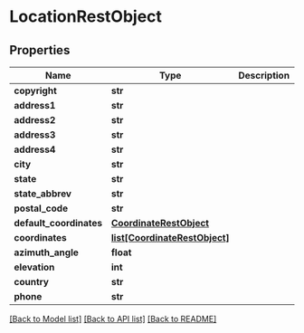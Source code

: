 # LocationRestObject

## Properties
Name | Type | Description | Notes
------------ | ------------- | ------------- | -------------
**copyright** | **str** |  | [optional] 
**address1** | **str** |  | [optional] 
**address2** | **str** |  | [optional] 
**address3** | **str** |  | [optional] 
**address4** | **str** |  | [optional] 
**city** | **str** |  | [optional] 
**state** | **str** |  | [optional] 
**state_abbrev** | **str** |  | [optional] 
**postal_code** | **str** |  | [optional] 
**default_coordinates** | [**CoordinateRestObject**](CoordinateRestObject.md) |  | [optional] 
**coordinates** | [**list[CoordinateRestObject]**](CoordinateRestObject.md) |  | [optional] 
**azimuth_angle** | **float** |  | [optional] 
**elevation** | **int** |  | [optional] 
**country** | **str** |  | [optional] 
**phone** | **str** |  | [optional] 

[[Back to Model list]](../README.md#documentation-for-models) [[Back to API list]](../README.md#documentation-for-api-endpoints) [[Back to README]](../README.md)

